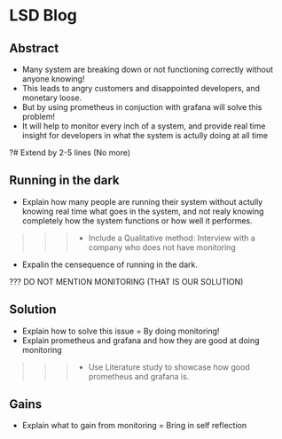 # LSD Blog

## Abstract

- Many system are breaking down or not functioning correctly without anyone knowing!
- This leads to angry customers and disappointed developers, and monetary loose.
- But by using prometheus in conjuction with grafana will solve this problem!
- It will help to monitor every inch of a system, and provide real time insight for developers in what the system is actully doing at all time

?# Extend by 2-5 lines (No more)

## Running in the dark
- Explain how many people are running their system without actully knowing real time what goes in the system, and not realy knowing completely how the system functions or how well it performes.
>>>- Include a Qualitative method: Interview with a company who does not have monitoring
- Expalin the censequence of running in the dark.

??? DO NOT MENTION MONITORING (THAT IS OUR SOLUTION)

## Solution
- Explain how to solve this issue = By doing monitoring!
- Explain prometheus and grafana and how they are good at doing monitoring
>>>- Use Literature study to showcase how good prometheus and grafana is.

## Gains
- Explain what to gain from monitoring = Bring in self reflection
